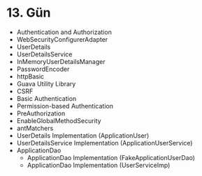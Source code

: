 # 13. Gün 
- Authentication and Authorization
- WebSecurityConfigurerAdapter
- UserDetails
- UserDetailsService
- InMemoryUserDetailsManager
- PasswordEncoder
- httpBasic
- Guava Utility Library
- CSRF
- Basic Authentication
- Permission-based Authentication
- PreAuthorization
- EnableGlobalMethodSecurity
- antMatchers
- UserDetails Implementation (ApplicationUser)
- UserDetailsService Implementation (ApplicationUserService)
- ApplicationDao
  - ApplicationDao Implementation (FakeApplicationUserDao)
  - ApplicationDao Implementation (UserServiceImp)